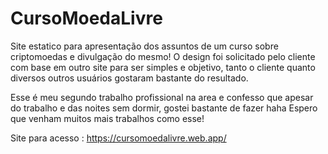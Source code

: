 # CursoMoedaLivre

Site estatico para apresentação dos assuntos de um curso sobre criptomoedas e divulgação do mesmo!
O design foi solicitado pelo cliente com base em outro site para ser simples e objetivo, tanto o cliente quanto diversos outros usuários gostaram bastante 
do resultado.

Esse é meu segundo trabalho profissional na area e confesso que apesar do trabalho e das noites sem dormir,  gostei bastante de fazer haha
Espero que venham muitos mais trabalhos como esse!

Site para acesso : https://cursomoedalivre.web.app/
